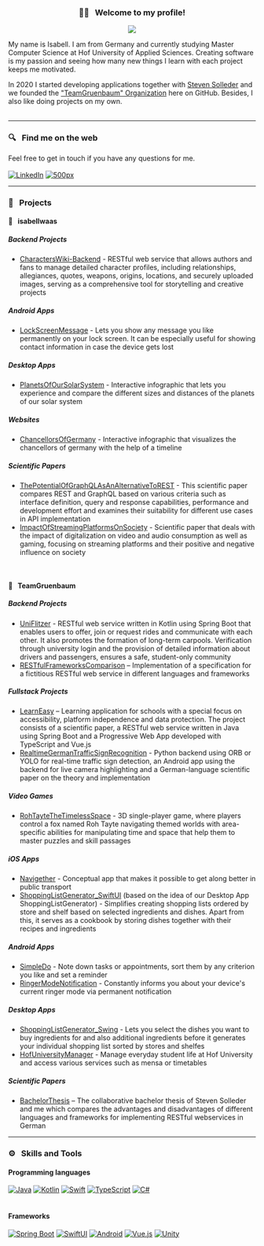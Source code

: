 <h3 align="center"> 👋🏼 &nbsp; Welcome to my profile! </h3>

<!-- Typing SVG by DenverCoder1 - https://github.com/DenverCoder1/readme-typing-svg -->
<p align="center">
  <a href="https://github.com/DenverCoder1/readme-typing-svg"><img src="https://readme-typing-svg.herokuapp.com/?lines=Master%20Computer%20Science%20student%20at%20Hof%20University;Software-Developer%20from%20Germany&font=JetBrains+Mono&center=true&width=530&height=45&vCenter=true&size=18&color=57a5ff"></a>
</p>

My name is Isabell. I am from Germany and currently studying Master Computer Science at Hof University of Applied Sciences. Creating software is my passion and seeing how many new things I learn with each project keeps me motivated.

In 2020 I started developing applications together with [Steven Solleder](https://github.com/stevensolleder) and we founded the ["TeamGruenbaum" Organization](https://github.com/TeamGruenbaum) here on GitHub. Besides, I also like doing projects on my own.
<br><br>

------------------------------------------
### 🔍 &nbsp; Find me on the web
Feel free to get in touch if you have any questions for me. <br><br>
<a href="https://www.linkedin.com/in/isabellwaas"><img alt="LinkedIn" src="https://img.shields.io/badge/LinkedIn-0A66C2.svg?logo=linkedin&logoColor=white"></a>
<a href="https://500px.com/p/isabellwaas"><img alt="500px" src="https://img.shields.io/badge/500px-0099E5.svg?logo=500px&logoColor=white"></a>

------------------------------------------
### 📌 &nbsp; Projects
#### 👤 &nbsp; isabellwaas
##### Backend Projects
- [CharactersWiki-Backend](https://github.com/isabellwaas/CharactersWiki-Backend) - RESTful web service that allows authors and fans to manage detailed character profiles, including relationships, allegiances, quotes, weapons, origins, locations, and securely uploaded images, serving as a comprehensive tool for storytelling and creative projects

##### Android Apps
- [LockScreenMessage](https://github.com/isabellwaas/LockScreenMessage) - Lets you show any message you like permanently on your lock screen. It can be especially useful for showing contact information in case the device gets lost

##### Desktop Apps
- [PlanetsOfOurSolarSystem](https://github.com/isabellwaas/PlanetsOfOurSolarSystem) - Interactive infographic that lets you experience and compare the different sizes and distances of the planets of our solar system

##### Websites
- [ChancellorsOfGermany](https://github.com/isabellwaas/ChancellorsOfGermany) - Interactive infographic that visualizes the chancellors of germany with the help of a timeline

##### Scientific Papers
- [ThePotentialOfGraphQLAsAnAlternativeToREST](https://github.com/isabellwaas/ScientificPaper_ThePotentialOfGraphQLAsAnAlternativeToREST) - This scientific paper compares REST and GraphQL based on various criteria such as interface definition, query and response capabilities, performance and development effort and examines their suitability for different use cases in API implementation
- [ImpactOfStreamingPlatformsOnSociety](https://github.com/isabellwaas/ScientificPaper_ImpactOfStreamingPlatformsOnSociety) - Scientific paper that deals with the impact of digitalization on video and audio consumption as well as gaming, focusing on streaming platforms and their positive and negative influence on society
<br>

#### 🌳 &nbsp; TeamGruenbaum
##### Backend Projects
- [UniFlitzer](https://github.com/TeamGruenbaum/UniFlitzer) - RESTful web service written in Kotlin using Spring Boot that enables users to offer, join or request rides and communicate with each other. It also promotes the formation of long-term carpools. Verification through university login and the provision of detailed information about drivers and passengers, ensures a safe, student-only community
- [RESTfulFrameworksComparison](https://github.com/TeamGruenbaum/RESTfulFrameworksComparison) – Implementation of a specification for a fictitious RESTful web service in different languages and frameworks

##### Fullstack Projects
- [LearnEasy](https://github.com/TeamGruenbaum/LearnEasy) – Learning application for schools with a special focus on accessibility, platform independence and data protection. The project consists of a scientific paper, a RESTful web service written in Java using Spring Boot and a Progressive Web App developed with TypeScript and Vue.js
- [RealtimeGermanTrafficSignRecognition](https://github.com/TeamGruenbaum/RealtimeGermanTrafficSignRecognition) - Python backend using ORB or YOLO for real-time traffic sign detection, an Android app using the backend for live camera highlighting and a German-language scientific paper on the theory and implementation

##### Video Games
- [RohTayteTheTimelessSpace](https://github.com/TeamGruenbaum/RohTayteTheTimelessSpace) - 3D single-player game, where players control a fox named Roh Tayte navigating themed worlds with area-specific abilities for manipulating time and space that help them to master puzzles and skill passages

##### iOS Apps
- [Navigether](https://github.com/TeamGruenbaum/Navigether) - Conceptual app that makes it possible to get along better in public transport
- [ShoppingListGenerator_SwiftUI](https://github.com/TeamGruenbaum/ShoppingListGenerator_SwiftUI) (based on the idea of our Desktop App ShoppingListGenerator) - Simplifies creating shopping lists ordered by store and shelf based on selected ingredients and dishes. Apart from this, it serves as a cookbook by storing dishes together with their recipes and ingredients

##### Android Apps
- [SimpleDo](https://github.com/TeamGruenbaum/SimpleDo) - Note down tasks or appointments, sort them by any criterion you like and set a reminder
- [RingerModeNotification](https://github.com/TeamGruenbaum/RingerModeNotification) - Constantly informs you about your device's current ringer mode via permanent notification

##### Desktop Apps
- [ShoppingListGenerator_Swing](https://github.com/TeamGruenbaum/ShoppingListGenerator_Swing) - Lets you select the dishes you want to buy ingredients for and also additional ingredients before it generates your individual shopping list sorted by stores and shelfes
- [HofUniversityManager](https://github.com/TeamGruenbaum/HofUniversityManager) - Manage everyday student life at Hof University and access various services such as mensa or timetables

##### Scientific Papers
- [BachelorThesis](https://github.com/TeamGruenbaum/BachelorThesis_EfficientDevelopmentOfARestfulWebserviceBasedOnModernFrameworks) – The collaborative bachelor thesis of Steven Solleder and me which compares the advantages and disadvantages of different languages and frameworks for implementing RESTful webservices in German

------------------------------------------
### ⚙️ &nbsp; Skills and Tools
#### Programming languages
<a href="https://github.com/DenverCoder1/custom-icon-badges"><img alt="Java" src="https://img.shields.io/badge/Java-ED8B00.svg?logo=openjdk&logoColor=white"></a>
<a href="https://github.com/DenverCoder1/custom-icon-badges"><img alt="Kotlin" src="https://img.shields.io/badge/Kotlin-7F52FF.svg?logo=kotlin&logoColor=white"></a>
<a href="https://github.com/DenverCoder1/custom-icon-badges"><img alt="Swift" src="https://img.shields.io/badge/Swift-F05138.svg?logo=swift&logoColor=white"></a>
<a href="https://github.com/DenverCoder1/custom-icon-badges"><img alt="TypeScript" src="https://img.shields.io/badge/TypeScript-007ACC.svg?logo=typescript&logoColor=white"></a>
<a href="https://github.com/DenverCoder1/custom-icon-badges"><img alt="C#" src="https://custom-icon-badges.herokuapp.com/badge/C%23-68217A.svg?logo=cs2&logoColor=white"></a>
<br><br>


#### Frameworks
<a href="https://github.com/DenverCoder1/custom-icon-badges"><img alt="Spring Boot" src="https://img.shields.io/badge/Spring%20Boot-6DB33F.svg?logo=Spring&logoColor=white"></a>
<a href="https://github.com/DenverCoder1/custom-icon-badges"><img alt="SwiftUI" src="https://img.shields.io/badge/SwiftUI-F05138.svg?logo=swift&logoColor=white"></a>
<a href="https://github.com/DenverCoder1/custom-icon-badges"><img alt="Android" src="https://img.shields.io/badge/Android-3DDC84.svg?logo=android&logoColor=white"></a>
<a href="https://github.com/DenverCoder1/custom-icon-badges"><img alt="Vue.js" src="https://img.shields.io/badge/Vue.js-4FC08D.svg?logo=vuedotjs&logoColor=white"></a>
<a href="https://github.com/DenverCoder1/custom-icon-badges"><img alt="Unity" src="https://img.shields.io/badge/Unity-000000.svg?logo=unity&logoColor=white"></a>
<br><br>
